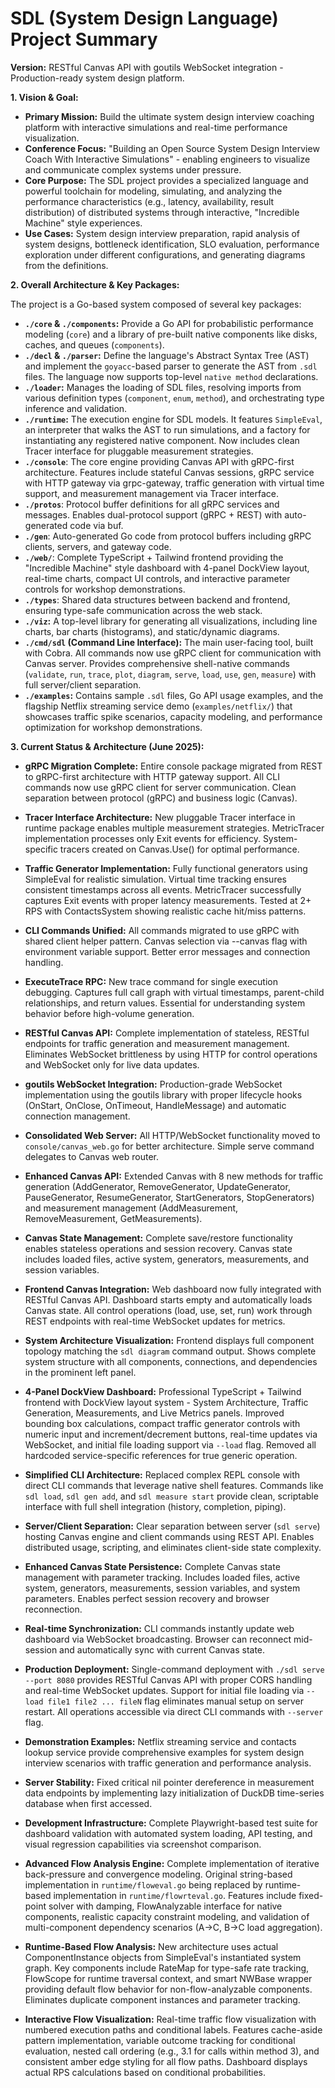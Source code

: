 # SDL (System Design Language) Project Summary

**Version:** RESTful Canvas API with goutils WebSocket integration - Production-ready system design platform.

**1. Vision & Goal:**

*   **Primary Mission:** Build the ultimate system design interview coaching platform with interactive simulations and real-time performance visualization.
*   **Conference Focus:** "Building an Open Source System Design Interview Coach With Interactive Simulations" - enabling engineers to visualize and communicate complex systems under pressure.
*   **Core Purpose:** The SDL project provides a specialized language and powerful toolchain for modeling, simulating, and analyzing the performance characteristics (e.g., latency, availability, result distribution) of distributed systems through interactive, "Incredible Machine" style experiences.
*   **Use Cases:** System design interview preparation, rapid analysis of system designs, bottleneck identification, SLO evaluation, performance exploration under different configurations, and generating diagrams from the definitions.

**2. Overall Architecture & Key Packages:**

The project is a Go-based system composed of several key packages:

*   **`./core` & `./components`:** Provide a Go API for probabilistic performance modeling (`core`) and a library of pre-built native components like disks, caches, and queues (`components`).
*   **`./decl` & `./parser`:** Define the language's Abstract Syntax Tree (AST) and implement the `goyacc`-based parser to generate the AST from `.sdl` files. The language now supports top-level `native method` declarations.
*   **`./loader`:** Manages the loading of SDL files, resolving imports from various definition types (`component`, `enum`, `method`), and orchestrating type inference and validation.
*   **`./runtime`:** The execution engine for SDL models. It features `SimpleEval`, an interpreter that walks the AST to run simulations, and a factory for instantiating any registered native component. Now includes clean Tracer interface for pluggable measurement strategies.
*   **`./console`**: The core engine providing Canvas API with gRPC-first architecture. Features include stateful Canvas sessions, gRPC service with HTTP gateway via grpc-gateway, traffic generation with virtual time support, and measurement management via Tracer interface.
*   **`./protos`**: Protocol buffer definitions for all gRPC services and messages. Enables dual-protocol support (gRPC + REST) with auto-generated code via buf.
*   **`./gen`**: Auto-generated Go code from protocol buffers including gRPC clients, servers, and gateway code.
*   **`./web/`**: Complete TypeScript + Tailwind frontend providing the "Incredible Machine" style dashboard with 4-panel DockView layout, real-time charts, compact UI controls, and interactive parameter controls for workshop demonstrations.
*   **`./types`**: Shared data structures between backend and frontend, ensuring type-safe communication across the web stack.
*   **`./viz`:** A top-level library for generating all visualizations, including line charts, bar charts (histograms), and static/dynamic diagrams.
*   **`./cmd/sdl` (Command Line Interface):** The main user-facing tool, built with Cobra. All commands now use gRPC client for communication with Canvas server. Provides comprehensive shell-native commands (`validate`, `run`, `trace`, `plot`, `diagram`, `serve`, `load`, `use`, `gen`, `measure`) with full server/client separation.
*   **`./examples`:** Contains sample `.sdl` files, Go API usage examples, and the flagship Netflix streaming service demo (`examples/netflix/`) that showcases traffic spike scenarios, capacity modeling, and performance optimization for workshop demonstrations.

**3. Current Status & Architecture (June 2025):**

*   **gRPC Migration Complete:** Entire console package migrated from REST to gRPC-first architecture with HTTP gateway support. All CLI commands now use gRPC client for server communication. Clean separation between protocol (gRPC) and business logic (Canvas).
*   **Tracer Interface Architecture:** New pluggable Tracer interface in runtime package enables multiple measurement strategies. MetricTracer implementation processes only Exit events for efficiency. System-specific tracers created on Canvas.Use() for optimal performance.
*   **Traffic Generator Implementation:** Fully functional generators using SimpleEval for realistic simulation. Virtual time tracking ensures consistent timestamps across all events. MetricTracer successfully captures Exit events with proper latency measurements. Tested at 2+ RPS with ContactsSystem showing realistic cache hit/miss patterns.
*   **CLI Commands Unified:** All commands migrated to use gRPC with shared client helper pattern. Canvas selection via --canvas flag with environment variable support. Better error messages and connection handling.
*   **ExecuteTrace RPC:** New trace command for single execution debugging. Captures full call graph with virtual timestamps, parent-child relationships, and return values. Essential for understanding system behavior before high-volume generation.

*   **RESTful Canvas API:** Complete implementation of stateless, RESTful endpoints for traffic generation and measurement management. Eliminates WebSocket brittleness by using HTTP for control operations and WebSocket only for live data updates.
*   **goutils WebSocket Integration:** Production-grade WebSocket implementation using the goutils library with proper lifecycle hooks (OnStart, OnClose, OnTimeout, HandleMessage) and automatic connection management.
*   **Consolidated Web Server:** All HTTP/WebSocket functionality moved to `console/canvas_web.go` for better architecture. Simple serve command delegates to Canvas web router.
*   **Enhanced Canvas API:** Extended Canvas with 8 new methods for traffic generation (AddGenerator, RemoveGenerator, UpdateGenerator, PauseGenerator, ResumeGenerator, StartGenerators, StopGenerators) and measurement management (AddMeasurement, RemoveMeasurement, GetMeasurements).
*   **Canvas State Management:** Complete save/restore functionality enables stateless operations and session recovery. Canvas state includes loaded files, active system, generators, measurements, and session variables.
*   **Frontend Canvas Integration:** Web dashboard now fully integrated with RESTful Canvas API. Dashboard starts empty and automatically loads Canvas state. All control operations (load, use, set, run) work through REST endpoints with real-time WebSocket updates for metrics.
*   **System Architecture Visualization:** Frontend displays full component topology matching the `sdl diagram` command output. Shows complete system structure with all components, connections, and dependencies in the prominent left panel.
*   **4-Panel DockView Dashboard:** Professional TypeScript + Tailwind frontend with DockView layout system - System Architecture, Traffic Generation, Measurements, and Live Metrics panels. Improved bounding box calculations, compact traffic generator controls with numeric input and increment/decrement buttons, real-time updates via WebSocket, and initial file loading support via `--load` flag. Removed all hardcoded service-specific references for true generic operation.
*   **Simplified CLI Architecture:** Replaced complex REPL console with direct CLI commands that leverage native shell features. Commands like `sdl load`, `sdl gen add`, and `sdl measure start` provide clean, scriptable interface with full shell integration (history, completion, piping).
*   **Server/Client Separation:** Clear separation between server (`sdl serve`) hosting Canvas engine and client commands using REST API. Enables distributed usage, scripting, and eliminates client-side state complexity.
*   **Enhanced Canvas State Persistence:** Complete Canvas state management with parameter tracking. Includes loaded files, active system, generators, measurements, session variables, and system parameters. Enables perfect session recovery and browser reconnection.
*   **Real-time Synchronization:** CLI commands instantly update web dashboard via WebSocket broadcasting. Browser can reconnect mid-session and automatically sync with current Canvas state.
*   **Production Deployment:** Single-command deployment with `./sdl serve --port 8080` provides RESTful Canvas API with proper CORS handling and real-time WebSocket updates. Support for initial file loading via `--load file1 file2 ... fileN` flag eliminates manual setup on server restart. All operations accessible via direct CLI commands with `--server` flag.
*   **Demonstration Examples:** Netflix streaming service and contacts lookup service provide comprehensive examples for system design interview scenarios with traffic generation and performance analysis.
*   **Server Stability:** Fixed critical nil pointer dereference in measurement data endpoints by implementing lazy initialization of DuckDB time-series database when first accessed.
*   **Development Infrastructure:** Complete Playwright-based test suite for dashboard validation with automated system loading, API testing, and visual regression capabilities via screenshot comparison.
*   **Advanced Flow Analysis Engine:** Complete implementation of iterative back-pressure and convergence modeling. Original string-based implementation in `runtime/floweval.go` being replaced by runtime-based implementation in `runtime/flowrteval.go`. Features include fixed-point solver with damping, FlowAnalyzable interface for native components, realistic capacity constraint modeling, and validation of multi-component dependency scenarios (A→C, B→C load aggregation).
*   **Runtime-Based Flow Analysis:** New architecture uses actual ComponentInstance objects from SimpleEval's instantiated system graph. Key components include RateMap for type-safe rate tracking, FlowScope for runtime traversal context, and smart NWBase wrapper providing default flow behavior for non-flow-analyzable components. Eliminates duplicate component instances and parameter tracking.
*   **Interactive Flow Visualization:** Real-time traffic flow visualization with numbered execution paths and conditional labels. Features cache-aside pattern implementation, variable outcome tracking for conditional evaluation, nested call ordering (e.g., 3.1 for calls within method 3), and consistent amber edge styling for all flow paths. Dashboard displays actual RPS calculations based on conditional probabilities.
